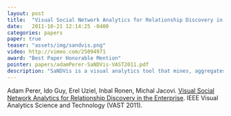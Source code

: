 ```yaml
---
layout: post
title:  "Visual Social Network Analytics for Relationship Discovery in the Enterprise"
date:   2011-10-21 12:14:25 -0400
categories: papers
paper: true
teaser: "assets/img/sandvis.png"
video: http://vimeo.com/25094971
award: "Best Paper Honorable Mention"
pointer: papers/adamPerer-SaNDVis-VAST2011.pdf
description: "SaNDVis is a visual analytics tool that mines, aggregates, and infers a social graph from social media. The visualization tool supports people-centric tasks like expertise location, team building, and team coordination in the enterprise."
---
```


Adam Perer, Ido Guy, Erel Uziel, Inbal Ronen, Michal Jacovi. [Visual Social Network Analytics for Relationship Discovery in the Enterprise](papers/adamPerer-SaNDVis-VAST2011.pdf). IEEE Visual Analytics Science and Technology (VAST 2011).